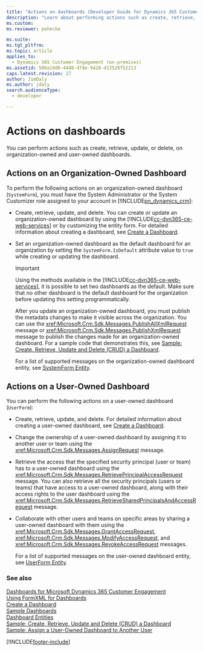 ```yaml
---
title: "Actions on dashboards (Developer Guide for Dynamics 365 Customer Engagement) | MicrosoftDocs"
description: "Learn about performing actions such as create, retrieve, update, or delete, on organization-owned and user-owned dashboards. "
ms.custom: 
ms.reviewer: pehecke

ms.suite: 
ms.tgt_pltfrm: 
ms.topic: article
applies_to: 
  - Dynamics 365 Customer Engagement (on-premises)
ms.assetid: 586a10d6-4448-474e-9428-d13520f52213
caps.latest.revision: 27
author: JimDaly
ms.author: jdaly
search.audienceType: 
  - developer

---
```

# Actions on dashboards

You can perform actions such as create, retrieve, update, or delete, on organization-owned and user-owned dashboards.  
  
## Actions on an Organization-Owned Dashboard  
 To perform the following actions on an organization-owned dashboard (`SystemForm`), you must have the System Administrator or the System Customizer role assigned to your account in [!INCLUDE[pn_dynamics_crm](../../includes/pn-dynamics-crm.md)]:  
  
- Create, retrieve, update, and delete. You can create or update an organization-owned dashboard by using the [!INCLUDE[cc-dyn365-ce-web-services](../../includes/cc-dyn365-ce-web-services.md)] or by customizing the entity form. For detailed information about creating a dashboard, see [Create a Dashboard](create-dashboard.md).  
  
- Set an organization-owned dashboard as the default dashboard for an organization by setting the `SystemForm.IsDefault` attribute value to `true` while creating or updating the dashboard.  
  
  > [!IMPORTANT]
  >  Using the methods available in the [!INCLUDE[cc-dyn365-ce-web-services](../../includes/cc-dyn365-ce-web-services.md)], it is possible to set two dashboards as the default. Make sure that no other dashboard is the default dashboard for the organization before updating this setting programmatically.  
  
  After you update an organization-owned dashboard, you must publish the metadata changes to make it visible across the organization. You can use the <xref:Microsoft.Crm.Sdk.Messages.PublishAllXmlRequest> message or <xref:Microsoft.Crm.Sdk.Messages.PublishXmlRequest> message to publish the changes made for an organization-owned dashboard. For a sample code that demonstrates this, see [Sample: Create, Retrieve, Update and Delete (CRUD) a Dashboard](sample-create-retrieve-update-delete-dashboard.md).  
  
  For a list of supported messages on the organization-owned dashboard entity, see [SystemForm Entity](../entities/systemform.md).  
  
## Actions on a User-Owned Dashboard  
 You can perform the following actions on a user-owned dashboard (`UserForm`):  
  
- Create, retrieve, update, and delete. For detailed information about creating a user-owned dashboard, see [Create a Dashboard](create-dashboard.md).  
  
- Change the ownership of a user-owned dashboard by assigning it to another user or team using the <xref:Microsoft.Crm.Sdk.Messages.AssignRequest> message.  
  
- Retrieve the access that the specified security principal (user or team) has to a user-owned dashboard using the <xref:Microsoft.Crm.Sdk.Messages.RetrievePrincipalAccessRequest> message. You can also retrieve all the security principals (users or teams) that have access to a user-owned dashboard, along with their access rights to the user dashboard using the <xref:Microsoft.Crm.Sdk.Messages.RetrieveSharedPrincipalsAndAccessRequest> message.  
  
- Collaborate with other users and teams on specific areas by sharing a user-owned dashboard with them using the <xref:Microsoft.Crm.Sdk.Messages.GrantAccessRequest>, <xref:Microsoft.Crm.Sdk.Messages.ModifyAccessRequest>, and <xref:Microsoft.Crm.Sdk.Messages.RevokeAccessRequest> messages.  
  
  For a list of supported messages on the user-owned dashboard entity, see [UserForm Entity](../entities/userform.md).  
  
### See also  
 [Dashboards for Microsoft Dynamics 365 Customer Engagement](analyze-data-with-dashboards.md)   
 [Using FormXML for Dashboards](understand-dashboards-dashboard-components-formxml.md)   
 [Create a Dashboard](create-dashboard.md)   
 [Sample Dashboards](sample-dashboards.md)   
 [Dashboard Entities](dashboard-entities.md)   
 [Sample: Create, Retrieve, Update and Delete (CRUD) a Dashboard](sample-create-retrieve-update-delete-dashboard.md)   
 [Sample: Assign a User-Owned Dashboard to Another User](sample-assign-user-owned-dashboard-another-user.md)


[!INCLUDE[footer-include](../../../../includes/footer-banner.md)]
